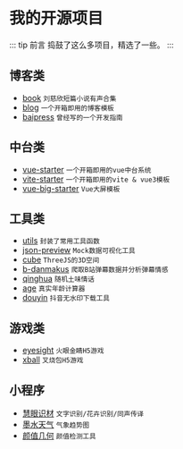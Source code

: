 # 我的开源项目

::: tip 前言
捣鼓了这么多项目，精选了一些。
:::

## 博客类

- [book](https://lubanseven.gitee.io/book) `刘慈欣短篇小说有声合集`
- [blog](https://gitee.com/lubanseven/blog) `一个开箱即用的博客模板`
- [baipress](https://github.com/JasonBai007/baipress) `曾经写的一个开发指南`

## 中台类

- [vue-starter](https://github.com/JasonBai007/vue-starter) `一个开箱即用的vue中台系统`
- [vite-starter](https://github.com/JasonBai007/vite-starter) `一个开箱即用的vite & vue3模板`
- [vue-big-starter](https://gitee.com/lubanseven/vue-big-starter) `Vue大屏模板`

## 工具类

- [utils](https://gitee.com/lubanseven/utils) `封装了常用工具函数`
- [json-preview](https://github.com/JasonBai007/json-preview) `Mock数据可视化工具`
- [cube](https://github.com/JasonBai007/cube) `ThreeJS的3D空间`
- [b-danmakus](https://github.com/JasonBai007/b-danmakus) `爬取B站弹幕数据并分析弹幕情感`
- [qinghua](https://gitee.com/lubanseven/qinghua) `随机土味情话`
- [age](https://gitee.com/lubanseven/age) `真实年龄计算器`
- [douyin](https://gitee.com/lubanseven/douyin) `抖音无水印下载工具`

## 游戏类

- [eyesight](https://gitee.com/lubanseven/eyesight) `火眼金睛H5游戏`
- [xball](https://gitee.com/lubanseven/xball) `叉烧包H5游戏`

## 小程序

- [慧眼识材](https://jasonbai007.github.io/blog/tech/mp1.jpg) `文字识别/花卉识别/同声传译`
- [墨水天气](https://jasonbai007.github.io/blog/tech/mp2.jpg) `气象趋势图`
- [颜值几何](https://jasonbai007.github.io/blog/tech/mp3.jpg) `颜值检测工具`
